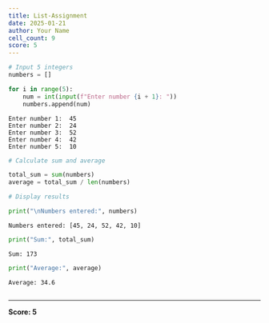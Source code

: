 ```yaml
---
title: List-Assignment
date: 2025-01-21
author: Your Name
cell_count: 9
score: 5
---
```


```python
# Input 5 integers
numbers = []
```


```python
for i in range(5):
    num = int(input(f"Enter number {i + 1}: "))
    numbers.append(num)
```

    Enter number 1:  45
    Enter number 2:  24
    Enter number 3:  52
    Enter number 4:  42
    Enter number 5:  10



```python
# Calculate sum and average
```


```python
total_sum = sum(numbers)
average = total_sum / len(numbers)
```


```python
# Display results
```


```python
print("\nNumbers entered:", numbers)
```

    
    Numbers entered: [45, 24, 52, 42, 10]



```python
print("Sum:", total_sum)
```

    Sum: 173



```python
print("Average:", average)
```

    Average: 34.6



```python

```


---
**Score: 5**
